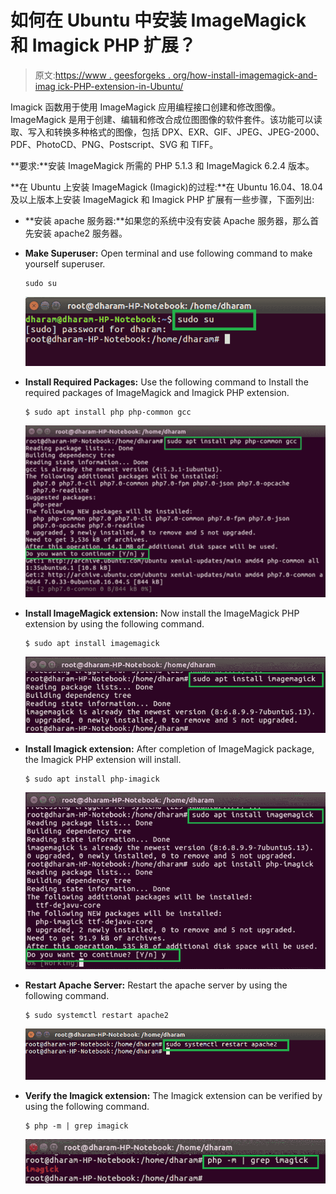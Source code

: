 # 如何在 Ubuntu 中安装 ImageMagick 和 Imagick PHP 扩展？

> 原文:[https://www . geesforgeks . org/how-install-imagemagick-and-imag ick-PHP-extension-in-Ubuntu/](https://www.geeksforgeeks.org/how-to-install-imagemagick-and-imagick-php-extension-in-ubuntu/)

Imagick 函数用于使用 ImageMagick 应用编程接口创建和修改图像。ImageMagick 是用于创建、编辑和修改合成位图图像的软件套件。该功能可以读取、写入和转换多种格式的图像，包括 DPX、EXR、GIF、JPEG、JPEG-2000、PDF、PhotoCD、PNG、Postscript、SVG 和 TIFF。

**要求:**安装 ImageMagick 所需的 PHP 5.1.3 和 ImageMagick 6.2.4 版本。

**在 Ubuntu 上安装 ImageMagick (Imagick)的过程:**在 Ubuntu 16.04、18.04 及以上版本上安装 ImageMagick 和 Imagick PHP 扩展有一些步骤，下面列出:

*   **安装 apache 服务器:**如果您的系统中没有安装 Apache 服务器，那么首先安装 apache2 服务器。
*   **Make Superuser:** Open terminal and use following command to make yourself superuser.

    ```
    sudo su
    ```

    ![](img/689b6578cfb2936f3680f6f11f038398.png)

*   **Install Required Packages:** Use the following command to Install the required packages of ImageMagick and Imagick PHP extension.

    ```
    $ sudo apt install php php-common gcc
    ```

    ![](img/470d25260384bc98f3e2892bb735d828.png)

*   **Install ImageMagick extension:** Now install the ImageMagick PHP extension by using the following command.

    ```
    $ sudo apt install imagemagick
    ```

    ![](img/8a2db78b21f435af1ea146515a6681e1.png)

*   **Install Imagick extension:** After completion of ImageMagick package, the Imagick PHP extension will install.

    ```
    $ sudo apt install php-imagick
    ```

    ![](img/f5ae3ff7bbc6620fe5f294f64954f3c2.png)

*   **Restart Apache Server:** Restart the apache server by using the following command.

    ```
    $ sudo systemctl restart apache2
    ```

    ![](img/74262357d4359d8953f6c6882e25242a.png)

*   **Verify the Imagick extension:** The Imagick extension can be verified by using the following command.

    ```
    $ php -m | grep imagick
    ```

    ![](img/7c4fa91606db9971cb6f4c658b9e1bcd.png)